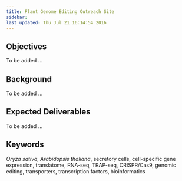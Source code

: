 ```yaml
---
title: Plant Genome Editing Outreach Site
sidebar: 
last_updated: Thu Jul 21 16:14:54 2016
---
```


## Objectives

To be added ...


## Background

To be added ...


## Expected Deliverables

To be added ...

## Keywords

_Oryza sativa_, _Arabidopsis thaliana_, secretory cells, cell-specific
gene expression, translatome, RNA-seq, TRAP-seq, CRISPR/Cas9, genomic 
editing, transporters, transcription factors, bioinformatics






